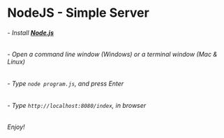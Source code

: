 # NodeJS - Simple Server

###### - Install [**Node.js**](https://nodejs.org/en/download/)

###### - Open a command line window (Windows) or a terminal window (Mac & Linux) 

###### - Type `node program.js`, and press Enter

###### - Type `http://localhost:8080/index`, in browser

###### Enjoy!
